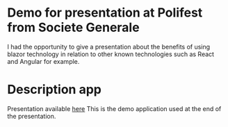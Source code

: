 # Demo for presentation at Polifest from Societe Generale

I had the opportunity to give a presentation about the benefits of using blazor technology in relation to other known technologies such as React and Angular for example.


# Description app
Presentation available [here](./Blazor&nbsp;presentation.pptx)
This is the demo application used at the end of the presentation.
